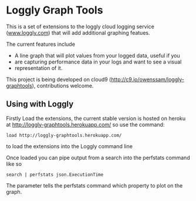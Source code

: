 # Loggly Graph Tools

This is a set of extensions to the loggly cloud logging service (www.loggly.com) 
that will add additional graphing featues.

The current features include

  * A line graph that will plot values from your logged data, useful if you
  * are capturing performance data in your logs and want to see a visual 
  * representation of it.
  
This project is being developed on cloud9 (http://c9.io/owenssam/loggly-graphtools),
contributions welcome.

## Using with Loggly

Firstly Load the extensions, the current stable version is hosted on heroku at
http://loggly-graphtools.herokuapp.com/ so use the command:
  
    load http://loggly-graphtools.herokuapp.com/ 
  
to load the extensions into the Loggly command line
 
Once loaded you can pipe output from a search into the perfstats command
like so 

    search | perfstats json.ExecutionTime

The parameter tells the perfstats command which property to plot on the 
graph.




